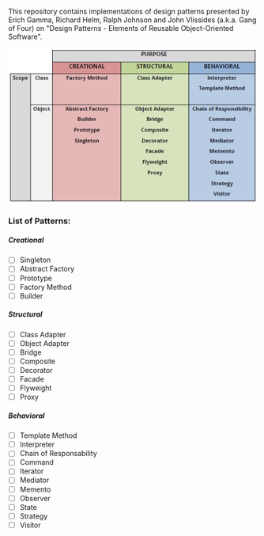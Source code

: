 This repository contains implementations of design patterns presented by Erich Gamma, Richard Helm, Ralph Johnson and John Vlissides (a.k.a. Gang of Four) on "Design Patterns - Elements of Reusable Object-Oriented Software".

![Patterns Table](https://github.com/HDeiro/design-patterns-java/blob/master/patterns-table.PNG?raw=true)

### List of Patterns:

##### Creational
- [ ] Singleton
- [ ] Abstract Factory
- [ ] Prototype
- [ ] Factory Method
- [ ] Builder

##### Structural
- [ ] Class Adapter
- [ ] Object Adapter
- [ ] Bridge
- [ ] Composite
- [ ] Decorator
- [ ] Facade
- [ ] Flyweight
- [ ] Proxy

##### Behavioral
- [ ] Template Method
- [ ] Interpreter
- [ ] Chain of Responsability
- [ ] Command
- [ ] Iterator
- [ ] Mediator
- [ ] Memento
- [ ] Observer
- [ ] State
- [ ] Strategy
- [ ] Visitor
